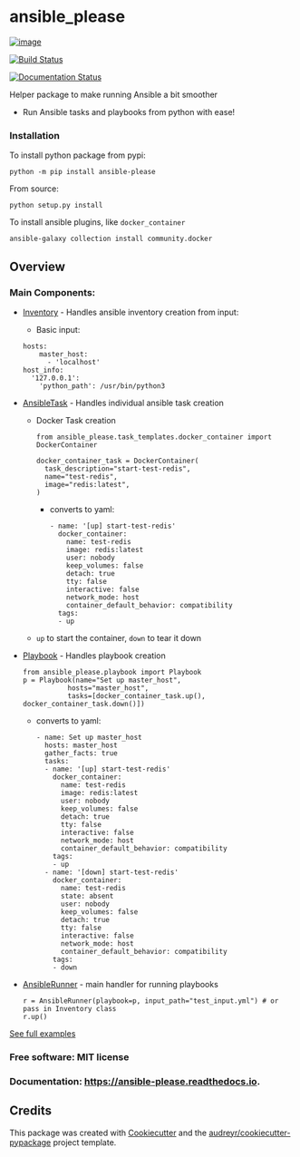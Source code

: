 ansible_please
==============

[![image](https://img.shields.io/pypi/v/ansible_please.svg)](https://pypi.python.org/pypi/ansible_please)

[![Build Status](https://travis-ci.com/shyamsn97/ansible_please.svg?branch=main)](https://travis-ci.com/shyamsn97/ansible_please)

[![Documentation Status](https://readthedocs.org/projects/ansible-please/badge/?version=latest)](https://ansible-please.readthedocs.io/en/latest/?badge=latest)

Helper package to make running Ansible a bit smoother

- Run Ansible tasks and playbooks from python with ease!

### Installation
To install python package from pypi:
```
python -m pip install ansible-please
```
From source:
```
python setup.py install
```

To install ansible plugins, like `docker_container`

```
ansible-galaxy collection install community.docker
```


Overview
--------
### Main Components:
- [Inventory](ansible_please/invventory.py) - Handles ansible inventory creation from input:
  - Basic input:
  ```
  hosts:
      master_host:
        - 'localhost'
  host_info:
    '127.0.0.1':
      'python_path': /usr/bin/python3
  ```
- [AnsibleTask](ansible_please/ansible_task.py) - Handles individual ansible task creation
  - Docker Task creation
    ```
    from ansible_please.task_templates.docker_container import DockerContainer

    docker_container_task = DockerContainer(
      task_description="start-test-redis",
      name="test-redis",
      image="redis:latest",
    )
    ```
    - converts to yaml:
      ```
      - name: '[up] start-test-redis'
        docker_container:
          name: test-redis
          image: redis:latest
          user: nobody
          keep_volumes: false
          detach: true
          tty: false
          interactive: false
          network_mode: host
          container_default_behavior: compatibility
        tags:
        - up
      ```
  - `up` to start the container, `down` to tear it down

- [Playbook](ansible_please/playbook.py) - Handles playbook creation
    ```
    from ansible_please.playbook import Playbook
    p = Playbook(name="Set up master_host",
               hosts="master_host",
               tasks=[docker_container_task.up(), docker_container_task.down()])
    ```
  - converts to yaml:
    ```
    - name: Set up master_host
      hosts: master_host
      gather_facts: true
      tasks:
      - name: '[up] start-test-redis'
        docker_container:
          name: test-redis
          image: redis:latest
          user: nobody
          keep_volumes: false
          detach: true
          tty: false
          interactive: false
          network_mode: host
          container_default_behavior: compatibility
        tags:
        - up
      - name: '[down] start-test-redis'
        docker_container:
          name: test-redis
          state: absent
          user: nobody
          keep_volumes: false
          detach: true
          tty: false
          interactive: false
          network_mode: host
          container_default_behavior: compatibility
        tags:
        - down
    ```
- [AnsibleRunner](ansible_please/ansible_runner.py) - main handler for running playbooks
    ```
    r = AnsibleRunner(playbook=p, input_path="test_input.yml") # or pass in Inventory class
    r.up()
    ```

[See full examples](ansible_please/examples/)

### Free software: MIT license
### Documentation: <https://ansible-please.readthedocs.io>.

Credits
-------

This package was created with
[Cookiecutter](https://github.com/audreyr/cookiecutter) and the
[audreyr/cookiecutter-pypackage](https://github.com/audreyr/cookiecutter-pypackage)
project template.
